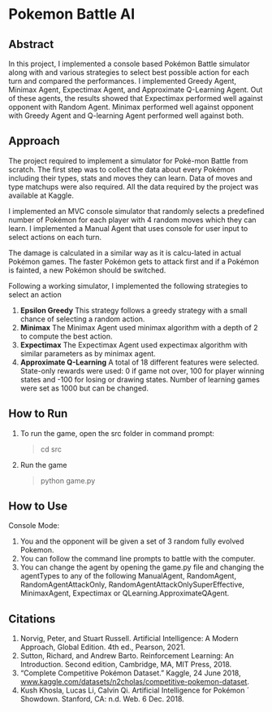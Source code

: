 # Pokemon Battle AI
## Abstract

In this project, I implemented a console based Pokémon Battle simulator along with and various strategies to select 
best possible action for each turn and compared the performances. I implemented Greedy Agent, 
Minimax Agent, Expectimax Agent, and Approximate Q-Learning Agent. Out of these agents, 
the results showed that Expectimax performed well against opponent with Random Agent. 
Minimax performed well against opponent with Greedy Agent and Q-learning Agent performed 
well against both.

## Approach

The project required to implement a simulator for Poké-mon Battle from scratch. 
The first step was to collect the data about every Pokémon including their types, 
stats and moves they can learn. Data of moves and type matchups were also required. 
All the data required by the project was available at Kaggle.

I implemented an MVC console simulator that randomly selects a predefined number of 
Pokémon for each player with 4 random moves which they can learn. I implemented a Manual 
Agent that uses console for user input to select actions on each turn.

The damage is calculated in a similar way as it is calcu-lated in actual Pokémon games. 
The faster Pokémon gets to attack first and if a Pokémon is fainted, a new Pokémon should 
be switched.

Following a working simulator, I implemented the following strategies to select an action
1) **Epsilon Greedy**
This strategy follows a greedy strategy with a small chance of selecting a random action.
2) **Minimax**
The Minimax Agent used minimax algorithm with a depth of 2 to compute the best action.
3) **Expectimax**
The Expectimax Agent used expectimax algorithm with similar parameters as by minimax agent.
4) **Approximate Q-Learning**
A total of 18 different features were selected. State-only rewards were used: 0 if game not over, 
    100 for player winning states and -100 for losing or drawing states. 
    Number of learning games were set as 1000 but can be changed.

## How to Run

1) To run the game, open the src folder in command prompt:
   > cd src
2) Run the game
   > python game.py

## How to Use

Console Mode:

1) You and the opponent will be given a set of 3 random fully evolved Pokemon.
2) You can follow the command line prompts to battle with the computer.
3) You can change the agent by opening the game.py file and changing the agentTypes to any of the following 
ManualAgent, RandomAgent, RandomAgentAttackOnly, RandomAgentAttackOnlySuperEffective, MinimaxAgent, Expectimax or QLearning.ApproximateQAgent.

## Citations

1. Norvig, Peter, and Stuart Russell. Artificial Intelligence: A Modern Approach, Global Edition. 4th ed., Pearson, 2021.
2. Sutton, Richard, and Andrew Barto. Reinforcement Learning: An Introduction. Second edition, Cambridge, MA, MIT Press, 2018.
3. “Complete Competitive Pokémon Dataset.” Kaggle, 24 June 2018, www.kaggle.com/datasets/n2cholas/competitive-pokemon-dataset.
4. Kush Khosla, Lucas Li, Calvin Qi. Artificial Intelligence for Pokémon ´ Showdown. Stanford, CA: n.d. Web. 6 Dec. 2018.